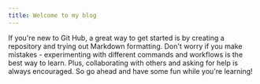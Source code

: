 ```yaml
---
title: Welcome to my blog
---
```


If you're new to Git Hub, a great way to get started is by creating a repository and trying out Markdown formatting. Don't worry if you make mistakes - experimenting with different commands and workflows is the best way to learn. Plus, collaborating with others and asking for help is always encouraged. So go ahead and have some fun while you're learning!
